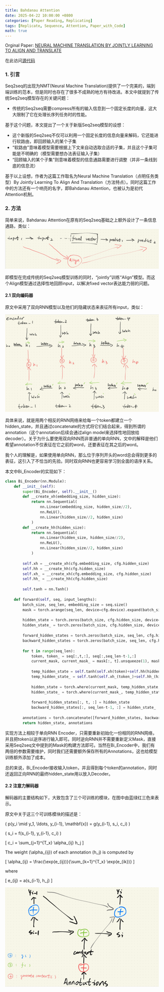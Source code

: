 ```yaml
---
title: Bahdanau Attention
date: 2025-04-22 10:00:00 +0800
categories: [Paper Reading, Replicating]
tags: [Replicate, Sequence, Attention, Paper_with_Code]
math: true
---
```


Orginal Paper:  [NEURAL MACHINE TRANSLATION BY JOINTLY LEARNING TO ALIGN AND TRANSLATE](https://arxiv.org/pdf/1409.0473)

在此访问[源代码](https://github.com/zhengyang-2002/Paper_reading-Replicating/blob/main/Code/Seq2seq.ipynb)



### 1. 引言

Seq2seq的出现为NMT(Neural Machine Translation)提供了一个完美的，端到端训练的范本，但是同时也存在了很多不成熟的地方有待改进。本文中就提到了传统Seq2seq模型存在的关键问题：

+ 传统的Seq2seq需要compress所有的输入信息到一个固定长度的向量，这大大限制了它在处理长序列任务时的性能。

基于这个问题，本文提出了一个关于新版Seq2seq模型的设想：

+ 这个新版的Seq2seq不仅可以利用一个固定长度的信息向量来解码，它还能进行软路由，即回顾输入的某个子集
+ “软路由”意味着模型需要根据上下文来自动选取合适的子集，并且这个子集可能是不明确的（模型需要想办法表征输入子集）
+ “回顾输入的某个子集”则意味着模型的信息通路需要进行调整（并非一条线到底的信息流）

基于以上设想，作者为这篇工作取名为Neural Machine Translation（点明任务类型）By Jointly Learning To Align And Translation（方法特点）。同时这篇工作中的方法还有一个响亮的名字，即Bahdanau Attention，也被认为是初代Attention机制。

### 2. 方法

简单来说，Bahdanau Attention在原有的Seq2seq基础之上额外设计了一条信息通路，类似：
![image-20250515160953608](assets/image-20250515160953608.png)

即模型在完成传统的Seq2seq模型训练的同时，“jointly”训练“Align”模型。而这个Align模型通过选择性地回顾input，以解决fixed vector表达能力弱的问题。

#### 2.1 双向编码器

原文中采用了双向RNN模型以及他们的隐藏状态来表征所有input，类似：

![image-20250515161429330](assets/image-20250515161429330.png)

具体来说，就是用两个相反的RNN网络来给每一个token都建立一个hidden_state，并且通过concatenate的方式将它们结合起来，得到所谓的annotation（这个annotation后续会通过align model来选择性地回放给decoder）。关于为什么要使用双向RNN而非普通的单向RNN，文中的解释是他们希望annotation不仅表征在它之前的word，还要表征在其之后的word。

我个人的理解是，如果使用单向RNN，那么位于序列开头的word总会得到更多的表征，这引入了不恰当的先验。同时双向RNN也更容易学习到全面的语序关系。

本文中Bi_Encoder的实现如下：

```python
class Bi_Encoder(nn.Module):
    def __init__(self):
        super(Bi_Encoder, self).__init__()
        def __create_xh(embedding_size, hidden_size):
            return nn.Sequential(
                nn.Linear(embedding_size, hidden_size//2),
                nn.ReLU(),
                nn.Linear(hidden_size//2, hidden_size)
            )
        def __create_hh(hidden_size):
            return nn.Sequential(
                nn.Linear(hidden_size, hidden_size//2),
                nn.ReLU(),
                nn.Linear(hidden_size//2, hidden_size)
            )
    
        self.xh = __create_xh(cfg.embedding_size, cfg.hidden_size)
        self.hh = __create_hh(cfg.hidden_size)
        self.xh_ = __create_xh(cfg.embedding_size, cfg.hidden_size)
        self.hh_ = __create_hh(cfg.hidden_size)
        
        self.tanh = nn.Tanh()

    def forward(self, seq, input_lengths):
        batch_size, seq_len, embedding_size = seq.size()
        mask = torch.arange(seq_len, device=cfg.device).expand(batch_size, -1) < input_lengths.unsqueeze(1)
        
        hidden_state = torch.zeros(batch_size, cfg.hidden_size, device=cfg.device)
        hidden_state_ = torch.zeros(batch_size, cfg.hidden_size, device=cfg.device)

        forward_hidden_states = torch.zeros(batch_size, seq_len, cfg.hidden_size, device=cfg.device)
        backward_hidden_states = torch.zeros(batch_size, seq_len, cfg.hidden_size, device=cfg.device)

        for t in range(seq_len):
            token, token_ = seq[:,t,:], seq[:,seq_len-t-1,:]
            current_mask, current_mask_ = mask[:, t].unsqueeze(1), mask[:, seq_len-t-1].unsqueeze(1)
            
            temp_hidden_state = self.tanh(self.xh(token)+self.hh(hidden_state))
            temp_hidden_state_ = self.tanh(self.xh_(token_)+self.hh_(hidden_state_))
            
            hidden_state = torch.where(current_mask, temp_hidden_state, hidden_state) # batch_size, embedding_size
            hidden_state_ = torch.where(current_mask_, temp_hidden_state_, hidden_state_)

            forward_hidden_states[:, t, :] = hidden_state
            backward_hidden_states[:, seq_len-t-1, :] = hidden_state_

        annotations = torch.concatenate([forward_hidden_states, backward_hidden_states], dim=-1)
        return hidden_state, annotations
```

实现方法上相较于单向RNN Encoder，只需要重新初始化一份相同的RNN网络，并且把token以逆序进行输入即可。同时逆向RNN并不需要重新定义Mask，直接采用Seq2seq文中提到的Mask的构建方法即可。当然在Bi_Encoder中，我们有两倍的参数需要维护，同时我们还需要额外保存所有的Annotations，这也给模型训练额外添加了成本。

总的来说，Bi_Encoder接收输入token，并且得到每个token的annotation，同时还返回正向RNN的最终hidden_state用以放入Decoder。

#### 2.2 注意力解码器

解码器的主要结构如下，大致包含了三个可训练的模块，在图中由蓝绿红三色来表示。

原文中关于这三个可训练模块的描述是：

\( p(y_i \mid y_1, \ldots, y_{i-1}, \mathbf{x}) = g(y_{i-1}, s_i, c_i) \)

\( s_i = f(s_{i-1}, y_{i-1}, c_i) \)

\[
c_i = \sum_{j=1}^{T_x} \alpha_{ij} h_j
\]

The weight \(\alpha_{ij}\) of each annotation \(h_j\) is computed by

\[
\alpha_{ij} = \frac{\exp(e_{ij})}{\sum_{k=1}^{T_x} \exp(e_{ik})}
\]

where

\[
e_{ij} = a(s_{i-1}, h_j)
\]


![image-20250515173205634](assets/image-20250515173205634.png)





